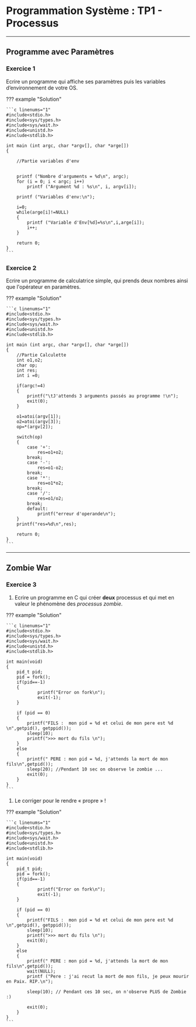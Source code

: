 # Programmation Système : TP1 - Processus

---

## Programme avec Paramètres

### Exercice 1

Ecrire un programme qui affiche ses paramètres puis les variables d’environnement de votre OS.

??? example "Solution"

    ```c linenums="1"
    #include<stdio.h>
    #include<sys/types.h>
    #include<sys/wait.h>
    #include<unistd.h>
    #include<stdlib.h>
    
    int main (int argc, char *argv[], char *arge[])
    {
        
        //Partie variables d'env
    
    
        printf ("Nombre d'arguments = %d\n", argc);
        for (i = 0; i < argc; i++)
            printf ("Argument %d : %s\n", i, argv[i]);
            
        printf ("Variables d'env:\n");
        
        i=0;
        while(arge[i]!=NULL)
        {
            printf ("Variable d'Env[%d]=%s\n",i,arge[i]);
            i++;
        }
       
        return 0;
    }
    ```
    
### Exercice 2

Ecrire un programme de calculatrice simple, qui prends deux nombres ainsi que l'opérateur en paramètres.

??? example "Solution"

    ```c linenums="1"
    #include<stdio.h>
    #include<sys/types.h>
    #include<sys/wait.h>
    #include<unistd.h>
    #include<stdlib.h>
    
    int main (int argc, char *argv[], char *arge[])
    {
        //Partie Calculette
        int o1,o2;
        char op;
        int res;
        int i =0;
        
        if(argc!=4)
        {   
            printf("\tJ'attends 3 arguments passés au programme !\n");
            exit(0);
        }
        
        o1=atoi(argv[1]);
        o2=atoi(argv[3]);
        op=*(argv[2]);
    
        switch(op)
        {   
            case '+':
                res=o1+o2;
            break;
            case '-':
                res=o1-o2;
            break;      
            case '*':
                res=o1*o2;
            break;      
            case '/':
                res=o1/o2;
            break;
            default:
                printf("erreur d'operande\n");  
        }       
        printf("res=%d\n",res); 

        return 0;
    }
    ```

---

## Zombie War

### Exercice 3

1. Ecrire un programme en C qui créer **deux** processus et qui met en valeur le phénomène des *processus zombie*.

??? example "Solution"

    ```c linenums="1"
    #include<stdio.h>
    #include<sys/types.h>
    #include<sys/wait.h>
    #include<unistd.h>
    #include<stdlib.h>
    
    int main(void)
    {
        pid_t pid;
        pid = fork();
        if(pid==-1)
        {
                printf("Error on fork\n");
                exit(-1);
        }
    
     	if (pid == 0)
     	{
            printf("FILS :  mon pid = %d et celui de mon pere est %d \n",getpid(), getppid());
            sleep(10);
            printf(">>> mort du fils \n");	
     	}
     	else
     	{
            printf(" PERE : mon pid = %d, j'attends la mort de mon fils\n",getpid());
            sleep(20); //Pendant 10 sec on observe le zombie ...    
            exit(0);
        }
    }
    ```

1. Le corriger pour le rendre « propre » !


??? example "Solution"

    ```c linenums="1"
    #include<stdio.h>
    #include<sys/types.h>
    #include<sys/wait.h>
    #include<unistd.h>
    #include<stdlib.h>
    
    int main(void)
    {
        pid_t pid;
        pid = fork();
        if(pid==-1)
        {
                printf("Error on fork\n");
                exit(-1);
        }
    
     	if (pid == 0)
     	{
            printf("FILS :  mon pid = %d et celui de mon pere est %d \n",getpid(), getppid());
            sleep(10);
            printf(">>> mort du fils \n");	
            exit(0);
     	}
     	else
     	{
            printf(" PERE : mon pid = %d, j'attends la mort de mon fils\n",getpid());
       	    wait(NULL);
            printf ("Pere : j'ai recut la mort de mon fils, je peux mourir en Paix. RIP.\n");   
            
            sleep(10); // Pendant ces 10 sec, on n'observe PLUS de Zombie :) 
    
            exit(0);
        }
    }
    ```